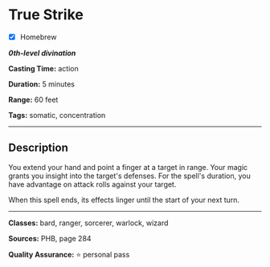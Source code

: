 # True Strike

- [x] Homebrew

***0th-level divination***

**Casting Time:** action

**Duration:** 5 minutes

**Range:** 60 feet

**Tags:** somatic, concentration

---

## Description
You extend your hand and point a finger at a target in range. Your magic grants you insight into the target's defenses. For the spell's duration, you have advantage on attack rolls against your target.

When this spell ends, its effects linger until the start of your next turn.

---

**Classes:** bard, ranger, sorcerer, warlock, wizard

**Sources:** PHB, page 284

**Quality Assurance:** :star: personal pass
